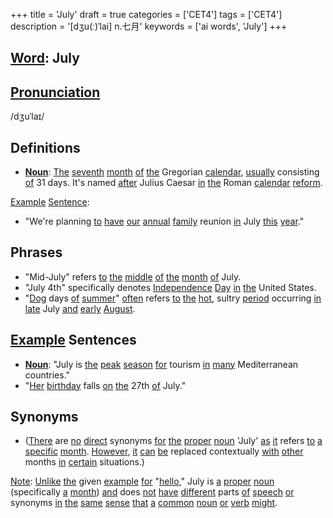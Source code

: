+++
title = 'July'
draft = true
categories = ['CET4']
tags = ['CET4']
description = '[dʒu(ː)ˈlai] n.七月'
keywords = ['ai words', 'July']
+++

## [Word](/en/post/word/): July

## [Pronunciation](/en/post/pronunciation/)
/dʒuˈlaɪ/

## Definitions
- **[Noun](/en/post/noun/)**: [The](/en/post/the/) [seventh](/en/post/seventh/) [month](/en/post/month/) [of](/en/post/of/) [the](/en/post/the/) Gregorian [calendar](/en/post/calendar/), [usually](/en/post/usually/) consisting [of](/en/post/of/) 31 days. It's named [after](/en/post/after/) Julius Caesar [in](/en/post/in/) [the](/en/post/the/) Roman [calendar](/en/post/calendar/) [reform](/en/post/reform/).

[Example](/en/post/example/) [Sentence](/en/post/sentence/): 
- "We're planning [to](/en/post/to/) [have](/en/post/have/) [our](/en/post/our/) [annual](/en/post/annual/) [family](/en/post/family/) reunion [in](/en/post/in/) July [this](/en/post/this/) [year](/en/post/year/)."

## Phrases
- "Mid-July" refers [to](/en/post/to/) [the](/en/post/the/) [middle](/en/post/middle/) [of](/en/post/of/) [the](/en/post/the/) [month](/en/post/month/) [of](/en/post/of/) July.
- "July 4th" specifically denotes [Independence](/en/post/independence/) [Day](/en/post/day/) [in](/en/post/in/) [the](/en/post/the/) United States.
- "[Dog](/en/post/dog/) days [of](/en/post/of/) [summer](/en/post/summer/)" [often](/en/post/often/) refers [to](/en/post/to/) [the](/en/post/the/) [hot](/en/post/hot/), sultry [period](/en/post/period/) occurring [in](/en/post/in/) [late](/en/post/late/) July [and](/en/post/and/) [early](/en/post/early/) [August](/en/post/august/).

## [Example](/en/post/example/) Sentences
- **[Noun](/en/post/noun/)**: "July is [the](/en/post/the/) [peak](/en/post/peak/) [season](/en/post/season/) [for](/en/post/for/) tourism [in](/en/post/in/) [many](/en/post/many/) Mediterranean countries."
- "[Her](/en/post/her/) [birthday](/en/post/birthday/) falls [on](/en/post/on/) [the](/en/post/the/) 27th [of](/en/post/of/) July."

## Synonyms
- ([There](/en/post/there/) are [no](/en/post/no/) [direct](/en/post/direct/) synonyms [for](/en/post/for/) [the](/en/post/the/) [proper](/en/post/proper/) [noun](/en/post/noun/) 'July' [as](/en/post/as/) [it](/en/post/it/) refers [to](/en/post/to/) [a](/en/post/a/) [specific](/en/post/specific/) [month](/en/post/month/). [However](/en/post/however/), [it](/en/post/it/) [can](/en/post/can/) [be](/en/post/be/) replaced contextually [with](/en/post/with/) [other](/en/post/other/) months [in](/en/post/in/) [certain](/en/post/certain/) situations.)
  
[Note](/en/post/note/): [Unlike](/en/post/unlike/) [the](/en/post/the/) given [example](/en/post/example/) [for](/en/post/for/) "[hello](/en/post/hello/)," July is [a](/en/post/a/) [proper](/en/post/proper/) [noun](/en/post/noun/) (specifically [a](/en/post/a/) [month](/en/post/month/)) [and](/en/post/and/) does [not](/en/post/not/) [have](/en/post/have/) [different](/en/post/different/) parts [of](/en/post/of/) [speech](/en/post/speech/) [or](/en/post/or/) synonyms [in](/en/post/in/) [the](/en/post/the/) [same](/en/post/same/) [sense](/en/post/sense/) [that](/en/post/that/) [a](/en/post/a/) [common](/en/post/common/) [noun](/en/post/noun/) [or](/en/post/or/) [verb](/en/post/verb/) [might](/en/post/might/).
